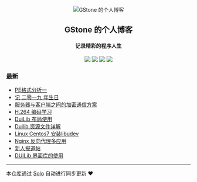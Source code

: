 <p align="center"><img alt="GStone 的个人博客" src="https://static.b3log.org/images/brand/solo-32.png"></p><h2 align="center">
GStone 的个人博客
</h2>

<h4 align="center">记录精彩的程序人生</h4>
<p align="center"><a title="GStone 的个人博客" target="_blank" href="https://github.com/Guozht/solo-blog"><img src="https://img.shields.io/github/last-commit/Guozht/solo-blog.svg?style=flat-square&color=FF9900"></a>
<a title="GitHub repo size in bytes" target="_blank" href="https://github.com/Guozht/solo-blog"><img src="https://img.shields.io/github/repo-size/Guozht/solo-blog.svg?style=flat-square"></a>
<a title="Solo Version" target="_blank" href="https://github.com/b3log/solo/releases"><img src="https://img.shields.io/badge/solo-3.6.0-f1e05a.svg?style=flat-square&color=blueviolet"></a>
<a title="Hits" target="_blank" href="https://github.com/b3log/hits"><img src="https://hits.b3log.org/Guozht/solo-blog.svg"></a></p>

### 最新

* [PE格式分析一](http://www.homedata.ltd/articles/2019/07/08/1562569686396.html)
* [记 二零一九 年生日](http://www.homedata.ltd/articles/2019/05/29/1559139635228.html)
* [服务器与客户端之间的加密通信方案](http://www.homedata.ltd/articles/2019/05/25/1558751099066.html)
* [H.264 编码学习](http://www.homedata.ltd/articles/2019/05/08/1557285966433.html)
* [DuiLib 布局使用](http://www.homedata.ltd/articles/2019/04/21/1555864678826.html)
* [Duilib 资源文件详解](http://www.homedata.ltd/articles/2019/04/16/1555442383971.html)
* [Linux Centos7 安装libudev](http://www.homedata.ltd/articles/2019/04/16/1555405064301.html)
* [Nginx 反向代理多应用](http://www.homedata.ltd/articles/2019/04/15/1555320043296.html)
* [新人报道帖](http://www.homedata.ltd/articles/2019/04/14/1555185325253.html)
* [DUILib  界面库的使用](http://www.homedata.ltd/articles/2019/04/14/1555220792476.html)



---

本仓库通过 [Solo](https://github.com/b3log/solo) 自动进行同步更新 ❤️ 